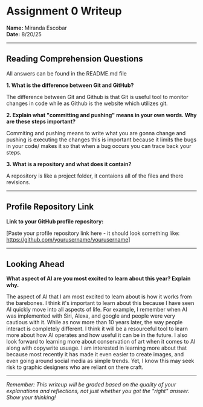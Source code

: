 # Assignment 0 Writeup

**Name:** Miranda Escobar  
**Date:** 8/20/25

---

## Reading Comprehension Questions
All answers can be found in the README.md file

**1. What is the difference between Git and GitHub?**

The difference between Git and Github is that Git is useful tool to monitor changes in code while as Github is the website which utilizes git. 

**2. Explain what "committing and pushing" means in your own words. Why are these steps important?**

Commiting and pushing means to write what you are gonna change and pushing is executing the changes this is important because it limits the bugs in your code/ makes it so that when a bug occurs you can trace back your steps.

**3. What is a repository and what does it contain?**

A repository is like a project folder, it contaions all of the files and there revisions.


---

## Profile Repository Link

**Link to your GitHub profile repository:** 

[Paste your profile repository link here - it should look something like: https://github.com/yourusername/yourusername]

---

## Looking Ahead

**What aspect of AI are you most excited to learn about this year? Explain why.**

The aspect of AI that I am most excited to learn about is how it works from the barebones. I think it's important to learn about this because I have seen AI quickly move into all aspects of life. For example, I remember when AI was implemented with Siri, Alexa, and google and people were very cautious with it. While as now more than 10 years later, the way people interact is completely different. I think it will be a resourceful tool to learn more about how AI operates and how useful it can be in the future. I also look forward to learning more about conservation of art when it comes to AI along with copywrite usuage. I am interested in learning more about that because most recently it has made it even easier to create images, and even going around social media as simple trends. Yet, I know this may seek risk to graphic designers who are reliant on there craft.

---

*Remember: This writeup will be graded based on the quality of your explanations and reflections, not just whether you got the "right" answer. Show your thinking!*
